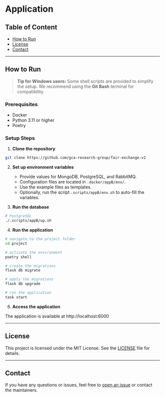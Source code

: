 # Application

## Table of Content

-   [How to Run](#how-to-run)
-   [License](#license)
-   [Contact](#contact)

---

## How to Run

> **Tip for Windows users:** Some shell scripts are provided to simplify the setup. We recommend using the **Git Bash** terminal for compatibility.

### Prerequisites

-   Docker
-   Python 3.11 or higher
-   Poetry

### Setup Steps

1. **Clone the repository**

```sh
git clone https://github.com/gca-research-group/fair-exchange-v2
```

2. **Set up environment variables**

    - Provide values for MongoDB, PostgreSQL, and RabbitMQ.
    - Configuration files are located in `.docker/appB/env/`.
    - Use the example files as templates.
    - Optionally, run the script `.scripts/appB/env.sh` to auto-fill the variables.

3. **Run the database**

```sh
# PostgreSQL
./.scripts/appB/up.sh
```

4. **Run the application**

```sh
# navigate to the project folder
cd project

# activate the environment
poetry shell

# create the migrations
flask db migrate

# apply the migrations
flask db upgrade

# run the application
task start
```

6. **Access the application**

The application is available at http://localhost:6000

---

## License

This project is licensed under the MIT License. See the [LICENSE](LICENSE) file for details.

---

## Contact

If you have any questions or issues, feel free to [open an issue](https://github.com/gca-research-group/smart-contract-execution-monitoring-system/issues) or contact the maintainers.
